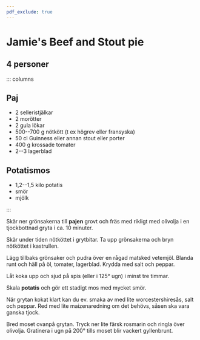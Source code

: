 ```yaml
---
pdf_exclude: true
---
```


# Jamie's Beef and Stout pie

## 4 personer

::: columns
## Paj

-   2 selleristjälkar
-   2 morötter
-   2 gula lökar
-   500--700 g nötkött (t ex högrev eller fransyska)
-   50 cl Guinness eller annan stout eller porter
-   400 g krossade tomater
-   2--3 lagerblad

## Potatismos

-   1,2--1,5 kilo potatis
-   smör
-   mjölk

:::

Skär ner grönsakerna till **pajen** grovt och fräs med rikligt med
olivolja i en tjockbottnad gryta i ca. 10 minuter.

Skär under tiden nötköttet i grytbitar. Ta upp grönsakerna och bryn
nötköttet i kastrullen.

Lägg tillbaks grönsaker och pudra över en rågad matsked vetemjöl. Blanda
runt och häll på öl, tomater, lagerblad. Krydda med salt och peppar.

Låt koka upp och sjud på spis (eller i 125° ugn) i minst tre timmar.

Skala **potatis** och gör ett stadigt mos med mycket smör.

När grytan kokat klart kan du ev. smaka av med lite worcestershiresås,
salt och peppar. Red med lite maizenaredning om det behövs, såsen ska
vara ganska tjock.

Bred moset ovanpå grytan. Tryck ner lite färsk rosmarin och ringla över
olivolja. Gratinera i ugn på 200° tills moset blir vackert gyllenbrunt.
